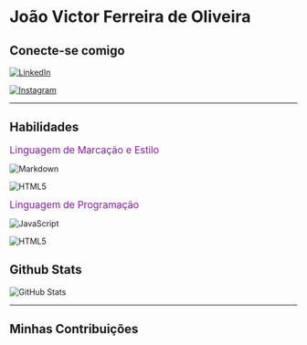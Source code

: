 # **João Victor Ferreira de Oliveira**

## **Conecte-se comigo**
[![LinkedIn](https://img.shields.io/badge/LinkedIn-000?style=for-the-badge&logo=linkedin&logoColor=0E76A8)](https://www.linkedin.com/in/joao-victor-028919247/)

[![Instagram](https://img.shields.io/badge/Instagram-000?style=for-the-badge&logo=instagram)](https://www.instagram.com/joaovictorfo/)
___
## **Habilidades**
<span style='color:#8320A1; font-size:17px'>Linguagem de Marcação e Estilo</span>

![Markdown](https://img.shields.io/badge/Markdown-000?style=for-the-badge&logo=markdown)

![HTML5](https://img.shields.io/badge/HTML5-000?style=for-the-badge&logo=html5)   

<span style=color:#8320A1;font-size:17px>Linguagem de Programação</span>

![JavaScript](https://img.shields.io/badge/JavaScript-000?style=for-the-badge&logo=javascript)

![HTML5](https://img.shields.io/badge/HTML5-000?style=for-the-badge&logo=html5)

## **Github Stats**
![GitHub Stats](https://github-readme-stats.vercel.app/api?username=SHOENSTTAT&theme=transparent&bg_color=000&border_color=30A3DC&show_icons=true&icon_color=30A3DC&title_color=E94D5F&text_color=FFF&hide_title=true&hide=stars)
___

## **Minhas Contribuições**
